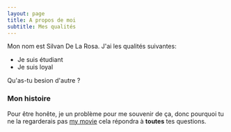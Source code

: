 ```yaml
---
layout: page
title: A propos de moi
subtitle: Mes qualités
---
```


Mon nom est Silvan De La Rosa. J'ai les qualités suivantes:

- Je suis étudiant
- Je suis loyal

Qu'as-tu besion d'autre ?

### Mon histoire

Pour être honête, je un problème pour me souvenir de ça, donc pourquoi tu ne la regarderais pas [my movie](https://www.youtube.com/watch?v=dQw4w9WgXcQ) cela répondra à **toutes** tes questions.
